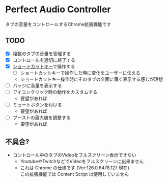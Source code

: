 
# Perfect Audio Controller

タブの音量をコントロールするChrome拡張機能です

## TODO
* [x] 複数のタブの音量を管理する
* [x] コントロールを適切に終了する
* [x] [ショートカットキー](chrome://extensions/shortcuts)で操作する
  * [ ] ショートカットキーで操作した時に変化をユーザーに伝える
  * ショートカットキー操作時にそのタブの全面に薄く表示する感じが理想
* [ ] バッジに音量を表示する
* [ ] アイコンクリック時の動作をカスタムする
  * 要望があれば
* [ ] ミュートボタンを付ける
  * 要望があれば
* [ ] ブーストの最大値を調整する
  * 要望があれば

## 不具合?
* コントロール中のタブのVideoをフルスクリーン表示できない
  * YoutubeやTwitchなどでVideoをフルスクリーンに出来ません
  * これは Chrome の仕様です (Ver:126.0.6478.127 現在)  
    この拡張機能では Content Script は使用していません
